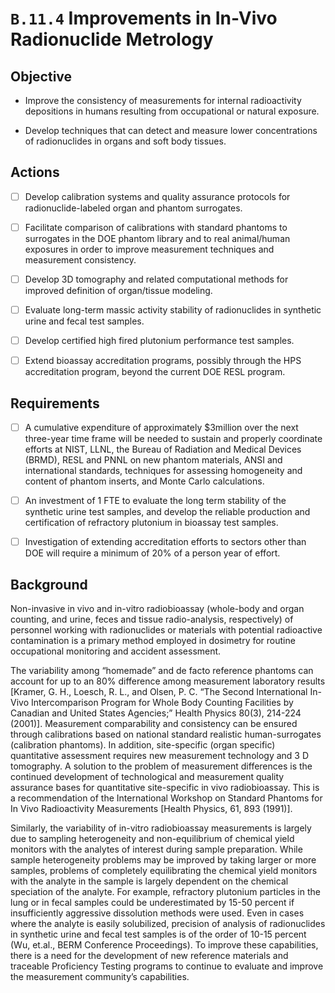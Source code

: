 # `B.11.4` Improvements in In-Vivo Radionuclide Metrology

## Objective

- Improve the consistency of measurements for internal radioactivity
depositions in humans resulting from occupational or natural exposure.

- Develop techniques that can detect and measure lower concentrations of
radionuclides in organs and soft body tissues.

## Actions

- [ ] Develop calibration systems and quality assurance protocols for
radionuclide-labeled organ and phantom surrogates.

- [ ] Facilitate comparison of calibrations with standard phantoms to
surrogates in the DOE phantom library and to real animal/human exposures in
order to improve measurement techniques and measurement consistency.

- [ ] Develop 3D tomography and related computational methods for improved
definition of organ/tissue modeling.

- [ ] Evaluate long-term massic activity stability of radionuclides in
synthetic urine and fecal test samples.

- [ ] Develop certified high fired plutonium performance test samples.

- [ ] Extend bioassay accreditation programs, possibly through the HPS
accreditation program, beyond the current DOE RESL program.

## Requirements

- [ ] A cumulative expenditure of approximately \$3million over the next
three-year time frame will be needed to sustain and properly coordinate efforts
at NIST, LLNL, the Bureau of Radiation and Medical Devices (BRMD), RESL and
PNNL on new phantom materials, ANSI and international standards, techniques for
assessing homogeneity and content of phantom inserts, and Monte Carlo
calculations.

- [ ] An investment of 1 FTE to evaluate the long term stability of the
synthetic urine test samples, and develop the reliable production and
certification of refractory plutonium in bioassay test samples.

- [ ] Investigation of extending accreditation efforts to sectors other than
DOE will require a minimum of 20% of a person year of effort.

## Background

Non-invasive in vivo and in-vitro radiobioassay (whole-body and organ counting,
and urine, feces and tissue radio-analysis, respectively) of personnel working
with radionuclides or materials with potential radioactive contamination is a
primary method employed in dosimetry for routine occupational monitoring and
accident assessment.

The variability among “homemade” and de facto reference phantoms can account
for up to an 80% difference among measurement laboratory results \[Kramer, G.
H., Loesch, R. L., and Olsen, P. C. “The Second International In-Vivo
Intercomparison Program for Whole Body Counting Facilities by Canadian and
United States Agencies;” Health Physics 80(3), 214-224 (2001)\]. Measurement
comparability and consistency can be ensured through calibrations based on
national standard realistic human-surrogates (calibration phantoms). In
addition, site-specific (organ specific) quantitative assessment requires new
measurement technology and 3 D tomography. A solution to the problem of
measurement differences is the continued development of technological and
measurement quality assurance bases for quantitative site-specific in vivo
radiobioassay. This is a recommendation of the International Workshop on
Standard Phantoms for In Vivo Radioactivity Measurements \[Health Physics, 61,
893 (1991)\].

Similarly, the variability of in-vitro radiobioassay measurements is largely
due to sampling heterogeneity and non-equilibrium of chemical yield monitors
with the analytes of interest during sample preparation. While sample
heterogeneity problems may be improved by taking larger or more samples,
problems of completely equilibrating the chemical yield monitors with the
analyte in the sample is largely dependent on the chemical speciation of the
analyte. For example, refractory plutonium particles in the lung or in fecal
samples could be underestimated by 15-50 percent if insufficiently aggressive
dissolution methods were used. Even in cases where the analyte is easily
solubilized, precision of analysis of radionuclides in synthetic urine and
fecal test samples is of the order of 10-15 percent (Wu, et.al., BERM
Conference Proceedings). To improve these capabilities, there is a need for the
development of new reference materials and traceable Proficiency Testing
programs to continue to evaluate and improve the measurement community’s
capabilities.